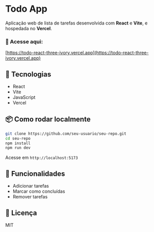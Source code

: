 # Todo App

Aplicação web de lista de tarefas desenvolvida com **React** e **Vite**, e hospedada no **Vercel**.

### 🔗 Acesse aqui:
[https://todo-react-three-ivory.vercel.app](https://todo-react-three-ivory.vercel.app)

## 🚀 Tecnologias
- React
- Vite
- JavaScript
- Vercel

## 📦 Como rodar localmente

```bash
git clone https://github.com/seu-usuario/seu-repo.git
cd seu-repo
npm install
npm run dev
```

Acesse em `http://localhost:5173`

## 📌 Funcionalidades
- Adicionar tarefas
- Marcar como concluídas
- Remover tarefas

## 🧾 Licença
MIT
